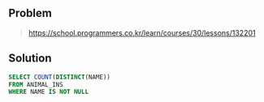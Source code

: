 ## Problem

> https://school.programmers.co.kr/learn/courses/30/lessons/132201


## Solution

```sql
SELECT COUNT(DISTINCT(NAME))
FROM ANIMAL_INS
WHERE NAME IS NOT NULL
```
